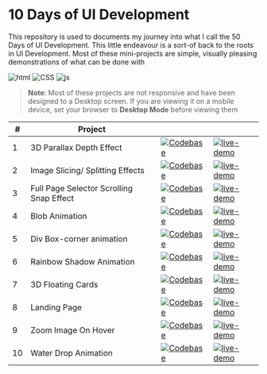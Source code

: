 # 10 Days of UI Development

This repository is used to documents my journey into what I call the 50 Days of UI Development. This little endeavour is a sort-of back to the roots in UI Development. Most of these mini-projects are simple, visually pleasing demonstrations of what can be done with

![html](https://img.shields.io/badge/-HTML-green) ![CSS](https://img.shields.io/badge/-css-gold) ![js](https://img.shields.io/badge/-javascript-cyan)

> **Note**: Most of these projects are not responsive and have been designed to a Desktop screen. If you are viewing it on a mobile device, set your browser to **Desktop Mode** before viewing them

| #   | Project                                  |                                                                                                              |                                                                                                                                                               |
| --- | ---------------------------------------- | ------------------------------------------------------------------------------------------------------------ | ------------------------------------------------------------------------------------------------------------------------------------------------------------- |
| 1   | 3D Parallax Depth Effect                 | [![Codebase](https://img.shields.io/badge/-Codebase-EA985D?style=for-the-badge)](3d-parallax-depth-effect)   | [![live-demo](https://img.shields.io/badge/-Live%20Demo-97C25E?style=for-the-badge)](https://sdhanush163.github.io/50-days-of-ui/3d-parallax-depth-effect/)   |
| 2   | Image Slicing/ Splitting Effects         | [![Codebase](https://img.shields.io/badge/-Codebase-EA985D?style=for-the-badge)](image-slicing-effect)       | [![live-demo](https://img.shields.io/badge/-Live%20Demo-97C25E?style=for-the-badge)](https://sdhanush163.github.io/50-days-of-ui/image-slicing-effect/)       |
| 3   | Full Page Selector Scrolling Snap Effect | [![Codebase](https://img.shields.io/badge/-Codebase-EA985D?style=for-the-badge)](full-page-scrolling-effect) | [![live-demo](https://img.shields.io/badge/-Live%20Demo-97C25E?style=for-the-badge)](https://sdhanush163.github.io/50-days-of-ui/full-page-scrolling-effect/) |
| 4   | Blob Animation                           | [![Codebase](https://img.shields.io/badge/-Codebase-EA985D?style=for-the-badge)](blob-animation)             | [![live-demo](https://img.shields.io/badge/-Live%20Demo-97C25E?style=for-the-badge)](https://sdhanush163.github.io/50-days-of-ui/blob-animation/)             |
| 5   | Div Box-corner animation                 | [![Codebase](https://img.shields.io/badge/-Codebase-EA985D?style=for-the-badge)](div-box-animation)          | [![live-demo](https://img.shields.io/badge/-Live%20Demo-97C25E?style=for-the-badge)](https://sdhanush163.github.io/50-days-of-ui/div-box-animation/)          |
| 6   | Rainbow Shadow Animation                 | [![Codebase](https://img.shields.io/badge/-Codebase-EA985D?style=for-the-badge)](rainbow-shadow-animation)   | [![live-demo](https://img.shields.io/badge/-Live%20Demo-97C25E?style=for-the-badge)](https://sdhanush163.github.io/50-days-of-ui/rainbow-shadow-animation/)   |
| 7   | 3D Floating Cards                        | [![Codebase](https://img.shields.io/badge/-Codebase-EA985D?style=for-the-badge)](3d-floating-credit-card)    | [![live-demo](https://img.shields.io/badge/-Live%20Demo-97C25E?style=for-the-badge)](https://sdhanush163.github.io/50-days-of-ui/3d-floating-credit-card/)    |
| 8   | Landing Page                             | [![Codebase](https://img.shields.io/badge/-Codebase-EA985D?style=for-the-badge)](landing-page)               | [![live-demo](https://img.shields.io/badge/-Live%20Demo-97C25E?style=for-the-badge)](https://sdhanush163.github.io/50-days-of-ui/landing-page/)               |
| 9   | Zoom Image On Hover                      | [![Codebase](https://img.shields.io/badge/-Codebase-EA985D?style=for-the-badge)](zoom-image-on-hover)        | [![live-demo](https://img.shields.io/badge/-Live%20Demo-97C25E?style=for-the-badge)](https://sdhanush163.github.io/50-days-of-ui/zoom-image-on-hover/)        |
| 10  | Water Drop Animation                     | [![Codebase](https://img.shields.io/badge/-Codebase-EA985D?style=for-the-badge)](water-drop-animation)       | [![live-demo](https://img.shields.io/badge/-Live%20Demo-97C25E?style=for-the-badge)](https://sdhanush163.github.io/50-days-of-ui/water-drop-animation/)       |

<!-- [![Codebase](https://img.shields.io/badge/-Not%20Available-ff0000?style=for-the-badge)]()                    | [![live-demo](https://img.shields.io/badge/-Not%20Available-ff0000?style=for-the-badge)]()                                                                    | -->
